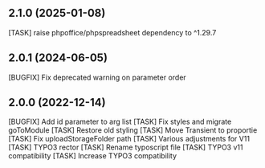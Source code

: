 ## 2.1.0 (2025-01-08)

[TASK] raise phpoffice/phpspreadsheet dependency to ^1.29.7

## 2.0.1 (2024-06-05)

[BUGFIX] Fix deprecated warning on parameter order

## 2.0.0 (2022-12-14)

[BUGFIX] Add id parameter to arg list
[TASK] Fix styles and  migrate goToModule
[TASK] Restore old styling
[TASK] Move Transient to proportie
[TASK] Fix uploadStorageFolder path
[TASK] Various adjustments for V11
[TASK] TYPO3 rector
[TASK] Rename typoscript file
[TASK] TYPO3 v11 compatibility
[TASK] Increase TYPO3 compatibility